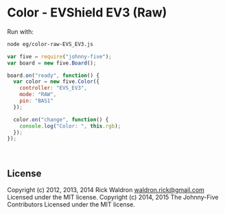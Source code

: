 <!--remove-start-->

# Color - EVShield EV3 (Raw)

<!--remove-end-->








Run with:
```bash
node eg/color-raw-EVS_EV3.js
```


```javascript
var five = require("johnny-five");
var board = new five.Board();

board.on("ready", function() {
  var color = new five.Color({
    controller: "EVS_EV3",
    mode: "RAW",
    pin: "BAS1"
  });

  color.on("change", function() {
    console.log("Color: ", this.rgb);
  });
});

```








&nbsp;

<!--remove-start-->

## License
Copyright (c) 2012, 2013, 2014 Rick Waldron <waldron.rick@gmail.com>
Licensed under the MIT license.
Copyright (c) 2014, 2015 The Johnny-Five Contributors
Licensed under the MIT license.

<!--remove-end-->
